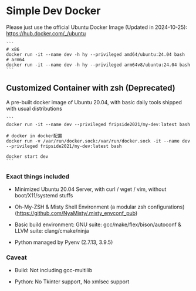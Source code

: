 # Simple Dev Docker


Please just use the official Ubuntu Docker Image (Updated in 2024-10-25):  
https://hub.docker.com/_/ubuntu  

	```
	# x86
	docker run -it --name dev -h hy --privileged amd64/ubuntu:24.04 bash
	# arm64
	docker run -it --name dev -h hy --privileged arm64v8/ubuntu:24.04 bash
	```


## Customized Container with zsh (Deprecated)  

A pre-built docker image of Ubuntu 20.04, with basic daily tools shipped with usual distributions  


	```
	docker run -it --name dev --privileged fripside2021/my-dev:latest bash

	# docker in docker配置
	docker run -v /var/run/docker.sock:/var/run/docker.sock -it --name dev --privileged fripside2021/my-dev:latest bash

	docker start dev
	```


### Exact things included

- Minimized Ubuntu 20.04 Server, with curl / wget / vim, without boot/X11/systemd stuffs

- Oh-My-ZSH & Misty Shell Environment (a modular zsh configurations) (https://github.com/NyaMisty/.misty_envconf_pub)

- Basic build environment: GNU suite: gcc/make/flex/bison/autoconf & LLVM suite: clang/cmake/ninja

- Python managed by Pyenv (2.7.13, 3.9.5)

### Caveat

- Build: Not including gcc-multilib

- Python: No Tkinter support, No xmlsec support

